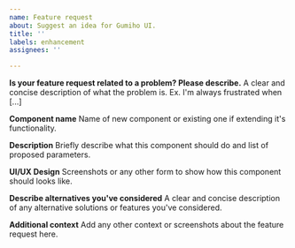 ```yaml
---
name: Feature request
about: Suggest an idea for Gumiho UI.
title: ''
labels: enhancement
assignees: ''

---
```


**Is your feature request related to a problem? Please describe.**
A clear and concise description of what the problem is. Ex. I'm always frustrated when [...]

**Component name**
Name of new component or existing one if extending it's functionality.

**Description**
Briefly describe what this component should do and list of proposed parameters.

**UI/UX Design**
Screenshots or any other form to show how this  component should looks like.

**Describe alternatives you've considered**
A clear and concise description of any alternative solutions or features you've considered.

**Additional context**
Add any other context or screenshots about the feature request here.
